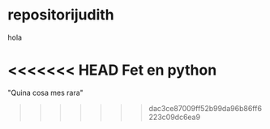 # repositorijudith

hola


<<<<<<< HEAD
Fet en python
=======
"Quina cosa mes rara"
>>>>>>> dac3ce87009ff52b99da96b86ff6223c09dc6ea9
